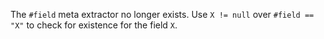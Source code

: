 The `#field` meta extractor no longer exists. Use `X != null` over `#field ==
"X"` to check for existence for the field `X`.

